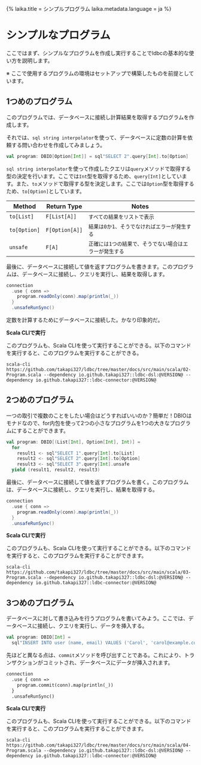{%
  laika.title = シンプルプログラム
  laika.metadata.language = ja
%}

# シンプルなプログラム

ここではまず、シンプルなプログラムを作成し実行することでldbcの基本的な使い方を説明します。

※ ここで使用するプログラムの環境はセットアップで構築したものを前提としています。

## 1つめのプログラム

このプログラムでは、データベースに接続し計算結果を取得するプログラムを作成します。

それでは、`sql string interpolator`を使って、データベースに定数の計算を依頼する問い合わせを作成してみましょう。

```scala 3
val program: DBIO[Option[Int]] = sql"SELECT 2".query[Int].to[Option]
```

`sql string interpolator`を使って作成したクエリは`query`メソッドで取得する型の決定を行います。ここでは`Int`型を取得するため、`query[Int]`としています。また、`to`メソッドで取得する型を決定します。ここでは`Option`型を取得するため、`to[Option]`としています。

| Method       | Return Type    | Notes                         |
|--------------|----------------|-------------------------------|
| `to[List]`   | `F[List[A]]`   | `すべての結果をリストで表示`               |
| `to[Option]` | `F[Option[A]]` | `結果は0か1、そうでなければエラーが発生する`      |
| `unsafe`     | `F[A]`         | `正確には1つの結果で、そうでない場合はエラーが発生する` |

最後に、データベースに接続して値を返すプログラムを書きます。このプログラムは、データベースに接続し、クエリを実行し、結果を取得します。

```scala 3
connection
  .use { conn =>
    program.readOnly(conn).map(println(_))
  }
  .unsafeRunSync()
```

定数を計算するためにデータベースに接続した。かなり印象的だ。

**Scala CLIで実行**

このプログラムも、Scala CLIを使って実行することができる。以下のコマンドを実行すると、このプログラムを実行することができる。

```shell
scala-cli https://github.com/takapi327/ldbc/tree/master/docs/src/main/scala/02-Program.scala --dependency io.github.takapi327::ldbc-dsl:@VERSION@ --dependency io.github.takapi327::ldbc-connector:@VERSION@
```

## 2つめのプログラム

一つの取引で複数のことをしたい場合はどうすればいいのか？簡単だ！DBIOはモナドなので、for内包を使って2つの小さなプログラムを1つの大きなプログラムにすることができます。

```scala 3
val program: DBIO[(List[Int], Option[Int], Int)] =
  for
    result1 <- sql"SELECT 1".query[Int].to[List]
    result2 <- sql"SELECT 2".query[Int].to[Option]
    result3 <- sql"SELECT 3".query[Int].unsafe
  yield (result1, result2, result3)
```

最後に、データベースに接続して値を返すプログラムを書く。このプログラムは、データベースに接続し、クエリを実行し、結果を取得する。

```scala 3
connection
  .use { conn =>
    program.readOnly(conn).map(println(_))
  }
  .unsafeRunSync()
```

**Scala CLIで実行**

このプログラムも、Scala CLIを使って実行することができる。以下のコマンドを実行すると、このプログラムを実行することができます。

```shell
scala-cli https://github.com/takapi327/ldbc/tree/master/docs/src/main/scala/03-Program.scala --dependency io.github.takapi327::ldbc-dsl:@VERSION@ --dependency io.github.takapi327::ldbc-connector:@VERSION@
```

## 3つめのプログラム

データベースに対して書き込みを行うプログラムを書いてみよう。ここでは、データベースに接続し、クエリを実行し、データを挿入する。

```scala 3
val program: DBIO[Int] =
  sql"INSERT INTO user (name, email) VALUES ('Carol', 'carol@example.com')".update
```

先ほどと異なる点は、`commit`メソッドを呼び出すことである。これにより、トランザクションがコミットされ、データベースにデータが挿入されます。

``` 3
connection
  .use { conn =>
    program.commit(conn).map(println(_))
  }
  .unsafeRunSync()
```

**Scala CLIで実行**

このプログラムも、Scala CLIを使って実行することができる。以下のコマンドを実行すると、このプログラムを実行することができます。

```shell
scala-cli https://github.com/takapi327/ldbc/tree/master/docs/src/main/scala/04-Program.scala --dependency io.github.takapi327::ldbc-dsl:@VERSION@ --dependency io.github.takapi327::ldbc-connector:@VERSION@
```
